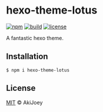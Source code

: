 # hexo-theme-lotus

[![npm][npm-image]][npm-url]
[![build][build-image]][build-url]
[![license][license-image]][license-url]

A fantastic hexo theme.

## Installation

`$ npm i hexo-theme-lotus`

## License

[MIT][license-url] © AkiJoey

[npm-image]: https://img.shields.io/npm/v/hexo-theme-lotus
[npm-url]: https://www.npmjs.com/package/hexo-theme-lotus
[build-image]: https://www.travis-ci.org/akijoey/hexo-theme-lotus.svg?branch=master
[build-url]: https://www.travis-ci.org/akijoey/hexo-theme-lotus
[license-image]: https://img.shields.io/github/license/akijoey/hexo-theme-lotus
[license-url]: https://github.com/akijoey/hexo-theme-lotus/blob/master/LICENSE

